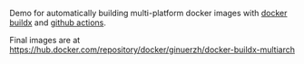 Demo for automatically building multi-platform docker images with [docker buildx](https://docs.docker.com/buildx/working-with-buildx/) and [github actions](https://help.github.com/en/actions).

Final images are at https://hub.docker.com/repository/docker/ginuerzh/docker-buildx-multiarch
